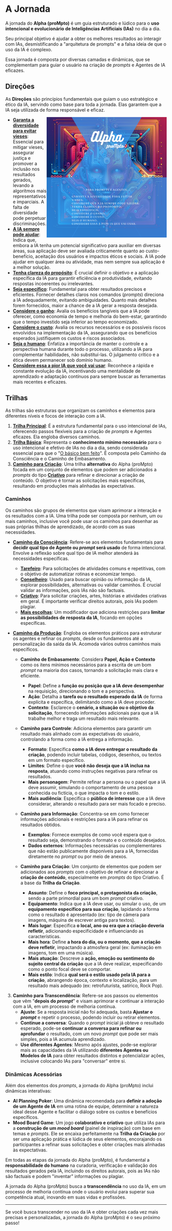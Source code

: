# A Jornada

A jornada do **Alpha (proMpto)** é um guia estruturado e lúdico para o **uso intencional e evolucionário de Inteligências Artificiais (IAs)** no dia a dia. 

Seu principal objetivo é ajudar a obter os melhores resultados ao interagir com IAs, desmistificando a "arquitetura de prompts" e a falsa ideia de que o uso da IA é complexo.

Essa jornada é composta por diversas camadas e dinâmicas, que se complementam para guiar o usuário na criação de *prompts* e Agentes de IA eficazes.

## Direções

As **Direções** são princípios fundamentais que guiam o uso estratégico e ético da IA, servindo como base para toda a jornada. Elas garantem que a IA seja utilizada de forma responsável e eficaz.

<img src="imagens/cards/verso.png" align="right" width="375" height="375">

- **[Garanta a diversidade para evitar vieses](../../direcoes/garanta-a-diversidade.md)**: Essencial para mitigar vieses, assegurar justiça e promover a inclusão nos resultados gerados, levando a algoritmos mais representativos e imparciais. A falta de diversidade pode perpetuar discriminações.
- **[A IA sempre pode ajudar](../../direcoes/a-ia-sempre-pode-ajudar.md)**: Indica que, embora a IA tenha um potencial significativo para auxiliar em diversas áreas, sua aplicação deve ser avaliada criticamente quanto ao custo-benefício, aceitação dos usuários e impactos éticos e sociais. A IA pode ajudar em qualquer área ou atividade, mas nem sempre sua aplicação é a melhor solução.
- **[Tenha clareza do propósito](../../direcoes/tenha-clareza-do-proposito.md)**: É crucial definir o objetivo e a aplicação específica da IA para garantir eficiência e produtividade, evitando respostas incoerentes ou irrelevantes.
- **[Seja específico](../../direcoes/seja-especifico.md)**: Fundamental para obter resultados precisos e eficientes. Fornecer detalhes claros nos comandos (*prompts*) direciona a IA adequadamente, evitando ambiguidades. Quanto mais detalhes forem fornecidos, maior a chance de a IA gerar a resposta desejada.
- **[Considere o ganho](../../direcoes/considere-o-ganho.md)**: Avalia os benefícios tangíveis que a IA pode oferecer, como economia de tempo e melhoria do bem-estar, garantindo que o tempo investido seja inferior ao tempo economizado.
- **[Considere o custo](../../direcoes/considere-o-custo.md)**: Avalia os recursos necessários e os possíveis riscos envolvidos na implementação da IA, assegurando que os benefícios esperados justifiquem os custos e riscos associados.
- **[Seja o humano](../../direcoes/seja-o-humano.md)**: Enfatiza a importância de manter o controle e a perspectiva humana durante todo o processo, utilizando a IA para complementar habilidades, não substituí-las. O julgamento crítico e a ética devem permanecer sob domínio humano.
- **[Considere essa a pior IA que você vai usar](../../direcoes/considere-essa-a-pior-IA.md)**: Reconhece a rápida e constante evolução da IA, incentivando uma mentalidade de aprendizado e adaptação contínuos para sempre buscar as ferramentas mais recentes e eficazes.

## Trilhas

As trilhas são estruturas que organizam os caminhos e elementos para diferentes níveis e focos de interação com a IA.

1.  **[Trilha Principal](../../conceitos/jornada/trilha-principal.md)**: É a estrutura fundamental para o uso intencional de IAs, oferecendo passos flexíveis para a criação de *prompts* e Agentes eficazes. Ela engloba diversos caminhos.
2.  **[Trilha Básica](../../conceitos/jornada/trilha-basica.md)**: Representa o **conhecimento mínimo necessário** para o uso intencional e efetivo de IAs no dia a dia, sendo considerada essencial para que o "[O básico bem feito](prompt-basico.md)". É composta pelo Caminho da Consciência e o Caminho de Embasamento.
3.  **[Caminho para Criação](../conceitos/jornada/caminho-para-criacao.md)**: Uma trilha **alternativa** do Alpha (proMpto) focada em um conjunto de elementos que podem ser adicionados a *prompts* do tipo **[Criativo](../../tipos-de-prompt/criativo.md)** para refinar e direcionar a criação de conteúdo. O objetivo é tornar as solicitações mais específicas, resultando em produções mais alinhadas às expectativas.

### Caminhos

Os caminhos são grupos de elementos que visam aprimorar a interação e os resultados com a IA. Uma trilha pode ser composta por nenhum, um ou mais caminhos, inclusive você pode usar os caminhos para desenhar as suas próprias thilhas de aprendizado, de acordo com as suas necessidades.

- **[Caminho da Consciência](../../conceitos/jornada/caminho-da-consciencia.md)**: Refere-se aos elementos fundamentais para **decidir qual tipo de Agente ou *prompt* será usado** de forma intencional. Envolve a reflexão sobre qual tipo de IA melhor atenderá às necessidades específicas.
  - **[Tarefeiro](../../tipos-de-prompt/tarefeiro.md)**: Para solicitações de atividades comuns e repetitivas, com o objetivo de automatizar rotinas e economizar tempo.
  - **[Conselheiro](../../tipos-de-prompt/conselheiro.md)**: Usado para buscar opinião ou informação da IA, explorar possibilidades, alternativas ou validar caminhos. É crucial validar as informações, pois IAs não são factuais.
  - **[Criativo](../../tipos-de-prompt/criativo.md)**: Para solicitar criações, artes, histórias e atividades criativas em geral. É importante verificar direitos autorais, pois IAs podem plagiar.
  - **[Mais escolhas](../../tipos-de-prompt/mais-escolhas.md)**: Um modificador que adiciona restrições para **limitar as possibilidades de resposta da IA**, focando em opções específicas.

- **[Caminho da Produção](../../conceitos/jornada/caminho-da-procucao.md)**: Engloba os elementos práticos para estruturar os agentes e refinar os *prompts*, desde os fundamentos até a personalização da saída da IA. Acomoda vários outros caminhos mais específicos.
    *   **Caminho de Embasamento**: Considera **Papel, Ação e Contexto** como os itens mínimos necessários para a escrita de um bom *prompt* na maioria dos casos, tornando a solicitação mais clara e eficiente.
        *   **Papel**: Define a **função ou posição que a IA deve desempenhar** na requisição, direcionando o tom e a perspectiva.
        *   **Ação**: Detalha a **tarefa ou o resultado esperado da IA** de forma explícita e específica, delimitando como a IA deve proceder.
        *   **Contexto**: Esclarece o **cenário, a situação ou o objetivo da solicitação**, fornecendo informações adicionais para que a IA trabalhe melhor e traga um resultado mais relevante.
    *   **Caminho para Controle**: Adiciona elementos para garantir um resultado mais alinhado com as expectativas do usuário, controlando a forma como a IA entrega a informação.
        *   **Formato**: Especifica **como a IA deve entregar o resultado da criação**, podendo incluir tabelas, códigos, desenhos, ou textos em um formato específico.
        *   **Limites**: Define o que **você não deseja que a IA inclua na resposta**, atuando como instruções negativas para refinar os resultados.
        *   **Mais personagem**: Permite refinar a persona ou o papel que a IA deve assumir, simulando o comportamento de uma pessoa conhecida ou fictícia, o que impacta o tom e o estilo.
        *   **Mais audiência**: Especifica o **público de interesse** que a IA deve considerar, alterando o resultado para ser mais focado e preciso.
    *   **Caminho para Informação**: Concentra-se em como fornecer informações adicionais e restrições para a IA para refinar os resultados obtidos.
        *   **Exemplos**: Fornece exemplos de como você espera que o resultado seja, demonstrando o formato e o conteúdo desejados.
        *   **Dados externos**: Informações necessárias ou complementares que não estão publicamente disponíveis para a IA, fornecidas diretamente no *prompt* ou por meio de anexos.

    *   **Caminho para Criação**: Um conjunto de elementos que podem ser adicionados aos *prompts* com o objetivo de refinar e direcionar a **criação de conteúdo**, especialmente em *prompts* do tipo Criativo. É a base da **Trilha da Criação**.
        *   **Assunto**: Define o **foco principal, o protagonista da criação**, sendo a parte primordial para um bom *prompt* criativo.
        *   **Equipamento**: Indica que a IA deve usar, ou simular o uso, de um **equipamento específico para sua criação**, lapidando a forma como o resultado é apresentado (ex: tipo de câmera para imagens, máquina de escrever antiga para textos).
        *   **Mais lugar**: Especifica **o local, ano ou era que a criação deveria refletir**, adicionando especificidade e influenciando as características.
        *   **Mais hora**: Define **a hora do dia, ou o momento, que a criação deve refletir**, impactando a atmosfera geral (ex: iluminação em imagens, tom em uma música).
        *   **Mais atuação**: Descreve a **ação, emoção ou sentimento do sujeito central da criação** que a IA deve realizar, especificando como o ponto focal deve se comportar.
        *   **Mais estilo**: Indica **qual será o estilo usado pela IA para a criação**, abrangendo época, contexto e localização, para um resultado mais adequado (ex: retrofuturista, satírico, Rock Pop).

3.  **Caminho para Transcendência**: Refere-se aos passos ou elementos que vêm "**depois do *prompt***" e visam aprimorar e continuar a interação com a IA, em um processo de melhoria contínua.
    *   **Ajuste**: Se a resposta inicial não foi adequada, basta **Ajustar o *prompt*** e repetir o processo, podendo incluir ou retirar elementos.
    *   **Continue a conversa**: Quando o *prompt* inicial já obteve o resultado esperado, pode-se **continuar a conversa para refinar ou aprofundar** o resultado, com um novo *prompt* que pode ser mais simples, pois a IA acumula aprendizado.
    *   **Use diferentes Agentes**: Mesmo após ajustes, pode-se explorar mais as capacidades da IA utilizando **diferentes Agentes ou Modelos de IA** para obter resultados distintos e potencializar ações, inclusive colocando IAs para "conversar" entre si.

### Dinâmicas Acessórias

Além dos elementos dos *prompts*, a jornada do Alpha (proMpto) inclui dinâmicas interativas:

*   **AI Planning Poker**: Uma dinâmica recomendada para **definir a adoção de um Agente de IA** em uma rotina de equipe, determinar a natureza ideal desse Agente e facilitar o diálogo sobre os custos e benefícios específicos.
*   **Mood Board Game**: Um jogo **colaborativo e criativo** que utiliza IAs para a **construção de um *mood board*** (painel de inspiração) com base em temas e *prompts*. Ele se encaixa perfeitamente na **Trilha da Criação** por ser uma aplicação prática e lúdica de seus elementos, encorajando os participantes a refinar suas solicitações e obter criações mais alinhadas às expectativas.

Em todas as etapas da jornada do Alpha (proMpto), é fundamental a **responsabilidade do humano** na curadoria, verificação e validação dos resultados gerados pela IA, incluindo os direitos autorais, pois as IAs não são factuais e podem "inventar" informações ou plagiar.

A jornada do Alpha (proMpto) busca a **transcendência** no uso da IA, em um processo de melhoria contínua onde o usuário evolui para superar sua competência atual, inovando em suas vidas e profissões.

---
Se você busca transcender no uso da IA e obter criações cada vez mais precisas e personalizadas, a jornada do Alpha (proMpto) é o seu próximo passo!

